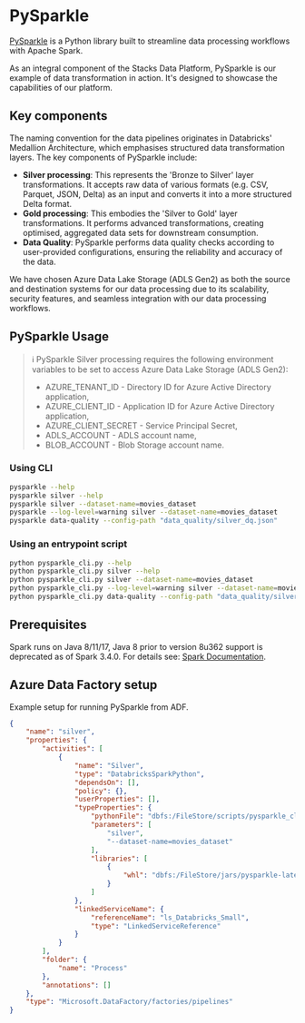 # PySparkle

[PySparkle](https://github.com/amido/stacks-azure-data/tree/main/pysparkle) is a Python library built to streamline
data processing workflows with Apache Spark.

As an integral component of the Stacks Data Platform, PySparkle is our example of data transformation in action.
It's designed to showcase the capabilities of our platform.

## Key components

The naming convention for the data pipelines originates in Databricks' Medallion Architecture, which emphasises
structured data transformation layers. The key components of PySparkle include:

- **Silver processing**: This represents the 'Bronze to Silver' layer transformations. It accepts raw data of various
formats (e.g. CSV, Parquet, JSON, Delta) as an input and converts it into a more structured Delta format.
- **Gold processing**: This embodies the 'Silver to Gold' layer transformations. It performs advanced transformations,
creating optimised, aggregated data sets for downstream consumption.
- **Data Quality**: PySparkle performs data quality checks according to user-provided configurations, ensuring the
reliability and accuracy of the data.

We have chosen Azure Data Lake Storage (ADLS Gen2) as both the source and destination systems for our data processing
due to its scalability, security features, and seamless integration with our data processing workflows.

## PySparkle Usage

> ℹ️ PySparkle Silver processing requires the following environment variables to be set
> to access Azure Data Lake Storage (ADLS Gen2):
>
> - AZURE_TENANT_ID - Directory ID for Azure Active Directory application,
> - AZURE_CLIENT_ID - Application ID for Azure Active Directory application,
> - AZURE_CLIENT_SECRET - Service Principal Secret,
> - ADLS_ACCOUNT - ADLS account name,
> - BLOB_ACCOUNT - Blob Storage account name.

### Using CLI

```bash
pysparkle --help
pysparkle silver --help
pysparkle silver --dataset-name=movies_dataset
pysparkle --log-level=warning silver --dataset-name=movies_dataset
pysparkle data-quality --config-path "data_quality/silver_dq.json"
```

### Using an entrypoint script

```bash
python pysparkle_cli.py --help
python pysparkle_cli.py silver --help
python pysparkle_cli.py silver --dataset-name=movies_dataset
python pysparkle_cli.py --log-level=warning silver --dataset-name=movies_dataset
python pysparkle_cli.py data-quality --config-path "data_quality/silver_dq.json"
```

## Prerequisites

Spark runs on Java 8/11/17, Java 8 prior to version 8u362 support is deprecated as of Spark 3.4.0.
For details see: [Spark Documentation](https://spark.apache.org/docs/latest/).

## Azure Data Factory setup

Example setup for running PySparkle from ADF.

```json
{
    "name": "silver",
    "properties": {
        "activities": [
            {
                "name": "Silver",
                "type": "DatabricksSparkPython",
                "dependsOn": [],
                "policy": {},
                "userProperties": [],
                "typeProperties": {
                    "pythonFile": "dbfs:/FileStore/scripts/pysparkle_cli.py",
                    "parameters": [
                        "silver",
                        "--dataset-name=movies_dataset"
                    ],
                    "libraries": [
                        {
                            "whl": "dbfs:/FileStore/jars/pysparkle-latest-py3-none-any.whl"
                        }
                    ]
                },
                "linkedServiceName": {
                    "referenceName": "ls_Databricks_Small",
                    "type": "LinkedServiceReference"
                }
            }
        ],
        "folder": {
            "name": "Process"
        },
        "annotations": []
    },
    "type": "Microsoft.DataFactory/factories/pipelines"
}
```
